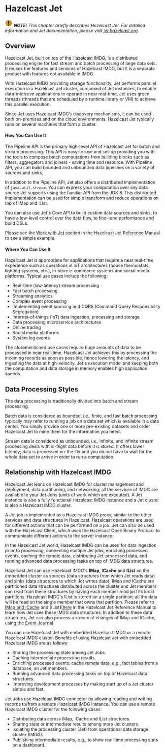 

# Hazelcast Jet

![Note](images/NoteSmall.jpg) ***NOTE:*** *This chapter briefly describes Hazelcast Jet. For detailed information and Jet documentation, please visit [jet.hazelcast.org](https://jet.hazelcast.org/).*

## Overview

Hazelcast Jet, built on top of the Hazelcast IMDG, is a distributed processing engine for fast stream and batch processing of large data sets. It reuses the features and services of Hazelcast IMDG, but it is a separate product with features not available in IMDG. 

With Hazelcast IMDG providing storage functionality, Jet performs parallel execution in a Hazelcast Jet cluster, composed of Jet instances, to enable data-intensive applications to operate in near real-time. Jet uses green threads (threads that are scheduled by a runtime library or VM) to achieve this parallel execution. 

Since Jet uses Hazelcast IMDG’s discovery mechanisms, it can be used both on-premises and on the cloud environments. Hazelcast Jet typically runs on several machines that form a cluster. 

#### How You Can Use It

The Pipeline API is the primary high-level API of Hazelcast Jet for batch and stream processing. This API is easy-to-use and set-up providing you with the tools to compose batch computations from building blocks such as filters, aggregators and joiners - saving time and resource. With Pipeline API, you can build bounded and unbounded data pipelines on a variety of sources and sinks.

In addition to the Pipeline API, Jet also offers a distributed implementation of `java.util.stream`. You can express your computation over any data source Jet supports using the familiar API from the JDK 8. This distributed implementation can be used for simple transform and reduce operations on top of IMap and IList.

You can also use Jet's Core API to build custom data sources and sinks, to have a low-level control over the data flow, to fine-tune performance and build DSLs.

Please see the [Work with Jet](http://docs.hazelcast.org/docs/jet/0.5/manual/Work_with_Jet/Start_Jet_and_Submit_Jobs_to_It) section in the Hazelcast Jet Reference Manual to see a simple example.

#### Where You Can Use It

Hazelcast Jet is appropriate for applications that require a near real-time experience such as operations in IoT architectures (house thermostats, lighting systems, etc.), in-store e-commerce systems and social media platforms. Typical use cases include the following:

- Real-time (low-latency) stream processing
- Fast batch processing
- Streaming analytics
- Complex event processing
- Implementing event sourcing and CQRS (Command Query Responsibility Segregation)
- Internet-of-things (IoT) data ingestion, processing and storage
- Data processing microservice architectures
- Online trading
- Social media platforms
- System log events

The aforementioned use cases require huge amounts of data to be processed in near real-time. Hazelcast Jet achieves this by processing the incoming records as soon as possible,  hence lowering the latency, and ingesting the data at high-velocity. Jet's execution model and keeping both the computation and data storage in memory enables high application speeds.


## Data Processing Styles

The data processing is traditionally divided into batch and stream processing.

Batch data is considered as bounded, i.e., finite, and fast batch processing typically may refer to running a job on a data set which is available in a data center. You simply provide one or more pre-existing datasets and order Hazelcast Jet to mine them for the information you need.

Stream data is considered as unbounded, i.e., infinite, and infinite stream processing deals with in-flight data before it is stored. It offers lower latency; data is processed on-the-fly and you do not have to wait for the whole data set to arrive in order to run a computation.


## Relationship with Hazelcast IMDG

Hazelcast Jet leans on Hazelcast IMDG for cluster management and deployment, data partitioning, and networking; all the services of IMDG are available to your Jet Jobs (units of work which are executed). A Jet instance is also a fully functional Hazelcast IMDG instance and a Jet cluster is also a Hazelcast IMDG cluster. 

A Jet job is implemented as a Hazelcast IMDG proxy, similar to the other services and data structures in Hazelcast. Hazelcast operations are used for different actions that can be performed on a job. Jet can also be used with the Hazelcast Client, which uses the Hazelcast Open Binary Protocol to communicate different actions to the server instance.

In the Hazelcast Jet world, Hazelcast IMDG can be used for data ingestion prior to processing, 
connecting multiple Jet jobs, enriching processed events, caching the remote data, distributing Jet-processed data, and running advanced data processing tasks on top of IMDG data structures.

Hazelcast Jet can use Hazelcast IMDG's **IMap**, **ICache** and **IList** on the embedded cluster as sources (data structures from which Jet reads data) and sinks (data structures to which Jet writes data). IMap and ICache are partitioned data structures distributed across the cluster and Jet members can read from these structures by having each member read just its local partitions. Hazelcast IMDG's IList is stored on a single partition; all the data will be read on the single member that owns that partition. Please refer to [IMap and ICache](http://docs.hazelcast.org/docs/jet/0.5/manual/Work_with_Jet/Source_and_Sink_Connectors/Hazelcast_IMDG#page_IMap+and+ICache) and [IList]([here](http://docs.hazelcast.org/docs/jet/0.5/manual/Work_with_Jet/Source_and_Sink_Connectors/Hazelcast_IMDG#page_IList) in the Hazelcast Jet Reference Manual to learn how Jet uses these IMDG data structures. In addition to these data structures, Jet can also process a stream of changes of IMap and ICache, using the [Event Journal](#event-journal).

You can use Hazelcast Jet with embedded Hazelcast IMDG or a remote Hazelcast IMDG cluster. Benefits of using Hazelcast Jet with embedded Hazelcast IMDG are as follows:

- Sharing the processing state among Jet Jobs.
- Caching intermediate processing results.
- Enriching processed events; cache remote data, e.g., fact tables from a database, on Jet members.
- Running advanced data processing tasks on top of Hazelcast data structures.
- Improving development processes by making start up of a Jet cluster simple and fast.

Jet Jobs use Hazelcast IMDG connector by allowing reading and writing records to/from a remote Hazelcast IMDG instance. You can use a remote Hazelcast IMDG cluster for the following cases:

- Distributing data across IMap, ICache and IList structures.
- Sharing state or intermediate results among more Jet clusters.
- Isolating the processing cluster (Jet) from operational data storage cluster (IMDG).
- Publishing intermediate results, e.g., to show real-time processing stats on a dashboard.



